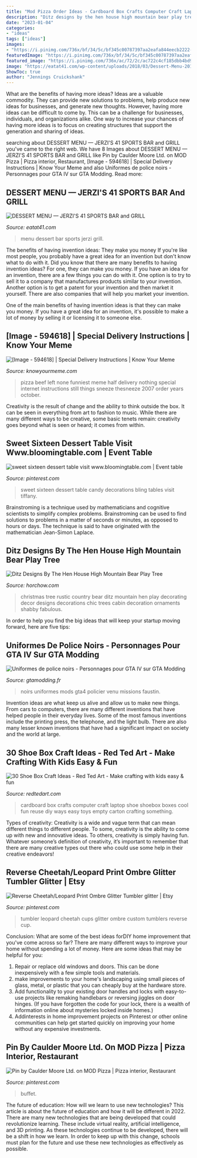 ```yaml
---
title: "Mod Pizza Order Ideas - Cardboard Box Crafts Computer Craft Laptop Shoe Shoebox Boxes Cool Fun Reuse Diy Ways Easy Toys Empty Carton Crafting Something"
description: "Ditz designs by the hen house high mountain bear play tree"
date: "2023-01-04"
categories:
- "ideas"
tags: ["ideas"]
images:
- "https://i.pinimg.com/736x/bf/34/5c/bf345c00787397aa2eafa844eecb2222--sweet-sixteen-dessert-tables.jpg"
featuredImage: "https://i.pinimg.com/736x/bf/34/5c/bf345c00787397aa2eafa844eecb2222--sweet-sixteen-dessert-tables.jpg"
featured_image: "https://i.pinimg.com/736x/ac/72/2c/ac722c4cf185dbb4bd900d3a43a42c9a.jpg"
image: "https://eatat41.com/wp-content/uploads/2018/03/Dessert-Menu-2018-Mini-Book-Size.jpg"
ShowToc: true
author: "Jennings Cruickshank"
---
```



What are the benefits of having more ideas?
Ideas are a valuable commodity. They can provide new solutions to problems, help produce new ideas for businesses, and generate new thoughts. However, having more ideas can be difficult to come by. This can be a challenge for businesses, individuals, and organizations alike. One way to increase your chances of having more ideas is to focus on creating structures that support the generation and sharing of ideas.

	

		
searching about DESSERT MENU — JERZI&#039;S 41 SPORTS BAR and GRILL you've came to the right web. We have 8 Images about DESSERT MENU — JERZI&#039;S 41 SPORTS BAR and GRILL like Pin by Caulder Moore Ltd. on MOD Pizza | Pizza interior, Restaurant, [Image - 594618] | Special Delivery Instructions | Know Your Meme and also Uniformes de police noirs - Personnages pour GTA IV sur GTA Modding. Read more:
		
    
## DESSERT MENU — JERZI&#039;S 41 SPORTS BAR And GRILL

<img loading=lazy src="https://eatat41.com/wp-content/uploads/2018/03/Dessert-Menu-2018-Mini-Book-Size.jpg" onerror="this.onerror=null;this.src='https://tse2.mm.bing.net/th?id=OIP.q_HFUycF2cPdNxC98MSaggHaLc&amp;pid=15.1';" alt="DESSERT MENU — JERZI&#039;S 41 SPORTS BAR and GRILL">

_Source: eatat41.com_

>menu dessert bar sports jerzi grill. 

	

The benefits of having invention ideas: They make you money
If you're like most people, you probably have a great idea for an invention but don't know what to do with it. Did you know that there are many benefits to having invention ideas? For one, they can make you money.
If you have an idea for an invention, there are a few things you can do with it. One option is to try to sell it to a company that manufactures products similar to your invention. Another option is to get a patent for your invention and then market it yourself. There are also companies that will help you market your invention.

One of the main benefits of having invention ideas is that they can make you money. If you have a great idea for an invention, it's possible to make a lot of money by selling it or licensing it to someone else.

    
## [Image - 594618] | Special Delivery Instructions | Know Your Meme

<img loading=lazy src="http://i0.kym-cdn.com/photos/images/facebook/000/594/618/e70.jpg" onerror="this.onerror=null;this.src='https://tse1.mm.bing.net/th?id=OIP.o6yy4-_-naMBPXN7GMCIMAHaGb&amp;pid=15.1';" alt="[Image - 594618] | Special Delivery Instructions | Know Your Meme">

_Source: knowyourmeme.com_

>pizza beef left none funniest meme half delivery nothing special internet instructions still things sneeze thesneeze 2007 order years october. 

	

Creativity is the result of change and the ability to think outside the box. It can be seen in everything from art to fashion to music. While there are many different ways to be creative, some basic tenets remain: creativity goes beyond what is seen or heard; it comes from within.

    
## Sweet Sixteen Dessert Table Visit Www.bloomingtable.com | Event Table

<img loading=lazy src="https://i.pinimg.com/736x/bf/34/5c/bf345c00787397aa2eafa844eecb2222--sweet-sixteen-dessert-tables.jpg" onerror="this.onerror=null;this.src='https://tse1.mm.bing.net/th?id=OIP.5miJNnq6J1uDA4U2wx9hiAHaGX&amp;pid=15.1';" alt="sweet sixteen dessert table visit www.bloomingtable.com | Event table">

_Source: pinterest.com_

>sweet sixteen dessert table candy decorations bling tables visit tiffany. 

	

Brainstroming is a technique used by mathematicians and cognitive scientists to simplify complex problems. Brainstroming can be used to find solutions to problems in a matter of seconds or minutes, as opposed to hours or days. The technique is said to have originated with the mathematician Jean-Simon Laplace.

    
## Ditz Designs By The Hen House High Mountain Bear Play Tree

<img loading=lazy src="http://images.horchow.com/ca/2/product_assets/H/8/D/F/9/HCH8DF9_mu.jpg" onerror="this.onerror=null;this.src='https://tse1.mm.bing.net/th?id=OIP.GGAk_ykoUG-VBWo_Dd7qRwAAAA&amp;pid=15.1';" alt="Ditz Designs By The Hen House High Mountain Bear Play Tree">

_Source: horchow.com_

>christmas tree rustic country bear ditz mountain hen play decorating decor designs decorations chic trees cabin decoration ornaments shabby fabulous. 

	

In order to help you find the big ideas that will keep your startup moving forward, here are five tips: 

    
## Uniformes De Police Noirs - Personnages Pour GTA IV Sur GTA Modding

<img loading=lazy src="http://www.gtamodding.fr/download/personnages/1416675631/cover.jpg" onerror="this.onerror=null;this.src='https://tse1.mm.bing.net/th?id=OIP.FZ-X4dZGKM391fn61loLRgHaEo&amp;pid=15.1';" alt="Uniformes de police noirs - Personnages pour GTA IV sur GTA Modding">

_Source: gtamodding.fr_

>noirs uniformes mods gta4 policier venu missions faustin. 

	

Invention ideas are what keep us alive and allow us to make new things. From cars to computers, there are many different inventions that have helped people in their everyday lives. Some of the most famous inventions include the printing press, the telephone, and the light bulb. There are also many lesser known inventions that have had a significant impact on society and the world at large.

    
## 30 Shoe Box Craft Ideas - Red Ted Art - Make Crafting With Kids Easy &amp; Fun

<img loading=lazy src="https://www.redtedart.com/wp-content/uploads/2014/05/Cardboard-Box-crafts-computer-4.jpg" onerror="this.onerror=null;this.src='https://tse2.mm.bing.net/th?id=OIP.7M9uMGBRPq2yudWdQNAsowHaE8&amp;pid=15.1';" alt="30 Shoe Box Craft Ideas - Red Ted Art - Make crafting with kids easy &amp; fun">

_Source: redtedart.com_

>cardboard box crafts computer craft laptop shoe shoebox boxes cool fun reuse diy ways easy toys empty carton crafting something. 

	

Types of creativity:
Creativity is a wide and vague term that can mean different things to different people. To some, creativity is the ability to come up with new and innovative ideas. To others, creativity is simply having fun. Whatever someone’s definition of creativity, it’s important to remember that there are many creative types out there who could use some help in their creative endeavors!

    
## Reverse Cheetah/Leopard Print Ombre Glitter Tumbler Glitter | Etsy

<img loading=lazy src="https://i.pinimg.com/736x/ac/72/2c/ac722c4cf185dbb4bd900d3a43a42c9a.jpg" onerror="this.onerror=null;this.src='https://tse4.mm.bing.net/th?id=OIP.aYoHraztnNwIIf9DL43IrAHaJ3&amp;pid=15.1';" alt="Reverse Cheetah/Leopard Print Ombre Glitter Tumbler glitter | Etsy">

_Source: pinterest.com_

>tumbler leopard cheetah cups glitter ombre custom tumblers reverse cup. 

	

Conclusion: What are some of the best ideas forDIY home improvement that you've come across so far?
There are many different ways to improve your home without spending a lot of money. Here are some ideas that may be helpful for you: 
1. Repair or replace old windows and doors. This can be done inexpensively with a few simple tools and materials. 
2. make improvements to your home's landscaping using small pieces of glass, metal, or plastic that you can cheaply buy at the hardware store. 
3. Add functionality to your existing door handles and locks with easy-to-use projects like remaking handlebars or reversing jiggles on door hinges. (If you have forgotten the code for your lock, there is a wealth of information online about mysteries locked inside homes.) 
4. Addinterests in home improvement projects on Pinterest or other online communities can help get started quickly on improving your home without any expensive investments.

    
## Pin By Caulder Moore Ltd. On MOD Pizza | Pizza Interior, Restaurant

<img loading=lazy src="https://i.pinimg.com/736x/fc/ca/16/fcca16eb1289a660f909d782053c3867--pizza.jpg" onerror="this.onerror=null;this.src='https://tse1.mm.bing.net/th?id=OIP.fFhrlZt7cuD0p2RgETZ-TgHaE7&amp;pid=15.1';" alt="Pin by Caulder Moore Ltd. on MOD Pizza | Pizza interior, Restaurant">

_Source: pinterest.com_

>buffet. 

	

The future of education: How will we learn to use new technologies?
This article is about the future of education and how it will be different in 2022. There are many new technologies that are being developed that could revolutionize learning. These include virtual reality, artificial intelligence, and 3D printing. As these technologies continue to be developed, there will be a shift in how we learn. In order to keep up with this change, schools must plan for the future and use these new technologies as effectively as possible.

